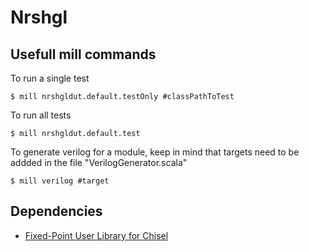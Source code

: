Nrshgl
=======================

## Usefull mill commands

To run a single test

```
$ mill nrshgldut.default.testOnly #classPathToTest
```

To run all tests
```
$ mill nrshgldut.default.test
```

To generate verilog for a module, keep in mind that targets need to be addded in the file "VerilogGenerator.scala"
```
$ mill verilog #target
```

## Dependencies
* [Fixed-Point User Library for Chisel](https://github.com/ucb-bar/fixedpoint/tree/chisel5.1.0)
